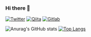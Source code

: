 ### Hi there 👋

[![Twitter](https://img.shields.io/badge/-Twitter-%231DA1F2.svg?&style=flat-square&logo=twitter&logoColor=white)](https://twitter.com/Tsruda_)
[![Qiita](https://img.shields.io/badge/-Qiita-55c500?&style=flat-square&logo=&logoColor=white)](https://qiita.com/Tsruda)
[![Gitlab](https://img.shields.io/badge/-Gitlab-9d5b8b?&style=flat-square&logo=gitlab&logoColor=white)](https://gitlab.com/Tsruda)

![Anurag's GitHub stats](https://github-readme-stats.vercel.app/api?username=Tsruda&count_private=true&show_icons=true&hide=prs,contribs)
[![Top Langs](https://github-readme-stats.vercel.app/api/top-langs/?username=Tsruda&layout=compact)](https://github.com/Tsruda/github-readme-stats)

<!--
**Tsruda/Tsruda** is a ✨ _special_ ✨ repository because its `README.md` (this file) appears on your GitHub profile.

Here are some ideas to get you started:

- 🔭 I’m currently working on ...
- 🌱 I’m currently learning ...
- 👯 I’m looking to collaborate on ...
- 🤔 I’m looking for help with ...
- 💬 Ask me about ...
- 📫 How to reach me: ...
- 😄 Pronouns: ...
- ⚡ Fun fact: ...
-->

